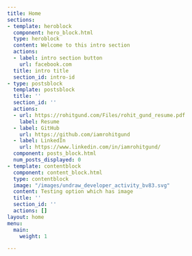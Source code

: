 ```yaml
---
title: Home
sections:
- template: heroblock
  component: hero_block.html
  type: heroblock
  content: Welcome to this intro section
  actions:
  - label: intro section button
    url: facebook.com
  title: intro title
  section_id: intro-id
- type: postsblock
  template: postsblock
  title: ''
  section_id: ''
  actions:
  - url: https://rohitgund.com/Files/rohit_gund_resume.pdf
    label: Resume
  - label: GitHub
    url: https://github.com/iamrohitgund
  - label: LinkedIn
    url: https://www.linkedin.com/in/iamrohitgund/
  component: posts_block.html
  num_posts_displayed: 0
- template: contentblock
  component: content_block.html
  type: contentblock
  image: "/images/undraw_developer_activity_bv83.svg"
  content: Testing option which has image
  title: ''
  section_id: ''
  actions: []
layout: home
menu:
  main:
    weight: 1

---
```

